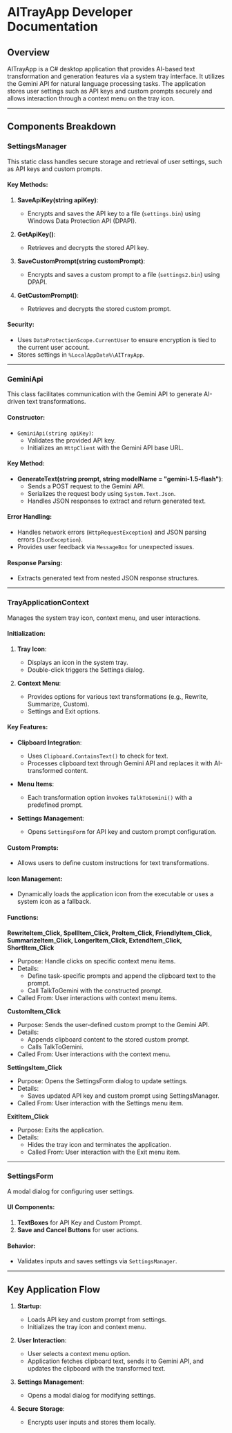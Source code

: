 # AITrayApp Developer Documentation

## Overview
AITrayApp is a C# desktop application that provides AI-based text transformation and generation features via a system tray interface. It utilizes the Gemini API for natural language processing tasks. The application stores user settings such as API keys and custom prompts securely and allows interaction through a context menu on the tray icon.

---

## Components Breakdown

### **SettingsManager**
This static class handles secure storage and retrieval of user settings, such as API keys and custom prompts.

#### **Key Methods**:
1. **SaveApiKey(string apiKey)**:
   - Encrypts and saves the API key to a file (`settings.bin`) using Windows Data Protection API (DPAPI).

2. **GetApiKey()**:
   - Retrieves and decrypts the stored API key.

3. **SaveCustomPrompt(string customPrompt)**:
   - Encrypts and saves a custom prompt to a file (`settings2.bin`) using DPAPI.

4. **GetCustomPrompt()**:
   - Retrieves and decrypts the stored custom prompt.

#### **Security**:
- Uses `DataProtectionScope.CurrentUser` to ensure encryption is tied to the current user account.
- Stores settings in `%LocalAppData%\AITrayApp`.

---

### **GeminiApi**
This class facilitates communication with the Gemini API to generate AI-driven text transformations.

#### **Constructor**:
- `GeminiApi(string apiKey)`:
  - Validates the provided API key.
  - Initializes an `HttpClient` with the Gemini API base URL.

#### **Key Method**:
- **GenerateText(string prompt, string modelName = "gemini-1.5-flash")**:
  - Sends a POST request to the Gemini API.
  - Serializes the request body using `System.Text.Json`.
  - Handles JSON responses to extract and return generated text.

#### **Error Handling**:
- Handles network errors (`HttpRequestException`) and JSON parsing errors (`JsonException`).
- Provides user feedback via `MessageBox` for unexpected issues.

#### **Response Parsing**:
- Extracts generated text from nested JSON response structures.

---

### **TrayApplicationContext**
Manages the system tray icon, context menu, and user interactions.

#### **Initialization**:
1. **Tray Icon**:
   - Displays an icon in the system tray.
   - Double-click triggers the Settings dialog.

2. **Context Menu**:
   - Provides options for various text transformations (e.g., Rewrite, Summarize, Custom).
   - Settings and Exit options.

#### **Key Features**:
- **Clipboard Integration**:
  - Uses `Clipboard.ContainsText()` to check for text.
  - Processes clipboard text through Gemini API and replaces it with AI-transformed content.

- **Menu Items**:
  - Each transformation option invokes `TalkToGemini()` with a predefined prompt.

- **Settings Management**:
  - Opens `SettingsForm` for API key and custom prompt configuration.

#### **Custom Prompts**:
- Allows users to define custom instructions for text transformations.

#### **Icon Management**:
- Dynamically loads the application icon from the executable or uses a system icon as a fallback.

#### **Functions**:

**RewriteItem_Click, SpellItem_Click, ProItem_Click, FriendlyItem_Click, SummarizeItem_Click, LongerItem_Click, ExtendItem_Click, ShortItem_Click**
- Purpose: Handle clicks on specific context menu items.
- Details:
  - Define task-specific prompts and append the clipboard text to the prompt.
  - Call TalkToGemini with the constructed prompt.
- Called From: User interactions with context menu items.

**CustomItem_Click**
- Purpose: Sends the user-defined custom prompt to the Gemini API.
- Details:
  - Appends clipboard content to the stored custom prompt.
  - Calls TalkToGemini.
- Called From: User interactions with the context menu.

**SettingsItem_Click**
- Purpose: Opens the SettingsForm dialog to update settings.
- Details:
  - Saves updated API key and custom prompt using SettingsManager.
- Called From: User interaction with the Settings menu item.

**ExitItem_Click**
- Purpose: Exits the application.
- Details:
  - Hides the tray icon and terminates the application.
  - Called From: User interaction with the Exit menu item.

---

### **SettingsForm**
A modal dialog for configuring user settings.

#### **UI Components**:
1. **TextBoxes** for API Key and Custom Prompt.
2. **Save and Cancel Buttons** for user actions.

#### **Behavior**:
- Validates inputs and saves settings via `SettingsManager`.

---

## Key Application Flow

1. **Startup**:
   - Loads API key and custom prompt from settings.
   - Initializes the tray icon and context menu.

2. **User Interaction**:
   - User selects a context menu option.
   - Application fetches clipboard text, sends it to Gemini API, and updates the clipboard with the transformed text.

3. **Settings Management**:
   - Opens a modal dialog for modifying settings.

4. **Secure Storage**:
   - Encrypts user inputs and stores them locally.

